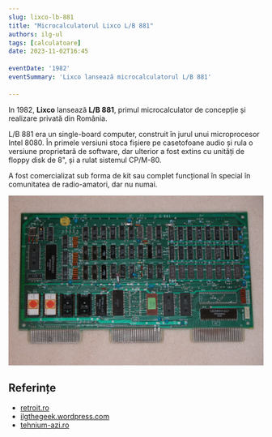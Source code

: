 ```yaml
---
slug: lixco-lb-881
title: "Microcalculatorul Lixco L/B 881"
authors: ilg-ul
tags: [calculatoare]
date: 2023-11-02T16:45

eventDate: '1982'
eventSummary: 'Lixco lansează microcalculatorul L/B 881'

---
```


In 1982, **Lixco** lansează **L/B 881**, primul microcalculator de
concepție și realizare privată din România.

<!-- truncate -->

L/B 881 era un single-board computer, construit în jurul unui
microprocesor Intel 8080. În primele versiuni
stoca fișiere pe casetofoane audio și rula o versiune proprietară
de software, dar ulterior a fost extins cu
unități de floppy disk de 8", și a rulat sistemul CP/M-80.

A fost comercializat sub forma de kit sau complet funcțional în special
în comunitatea de radio-amatori, dar nu numai.

![L/B881](img/lb881.jpg)

## Referințe

- [retroit.ro](https://retroit.ro/l-b-881/)
- [ilgthegeek.wordpress.com](https://ilgthegeek.wordpress.com/2010/11/14/history-lixco-lb881/)
- [tehnium-azi.ro](https://www.tehnium-azi.ro/forums/topic/7187-computer-lb881-publicat-in-tehnium/)

